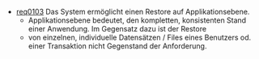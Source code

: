   * [req0103](https://github.com/DomainDrivenArchitecture/ddaRequirement/blob/master/en/requirements/req0103.md) Das System ermöglicht einen Restore auf Applikationsebene.
    * Applikationsebene bedeutet, den kompletten, konsistenten Stand einer Anwendung. Im Gegensatz dazu ist der Restore
    * von einzelnen, individuelle Datensätzen / Files eines Benutzers od. einer Transaktion nicht Gegenstand der Anforderung.